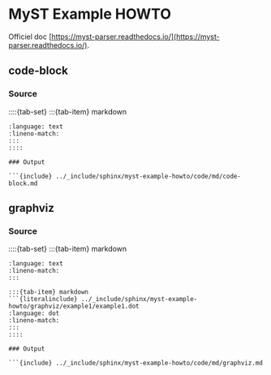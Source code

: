 # MyST Example HOWTO

Officiel doc [https://myst-parser.readthedocs.io/](https://myst-parser.readthedocs.io/).

## code-block

### Source

::::{tab-set}
:::{tab-item} markdown
```{literalinclude} ../_include/sphinx/myst-example-howto/code/md/code-block.md
:language: text
:lineno-match:
:::
::::

### Output

```{include} ../_include/sphinx/myst-example-howto/code/md/code-block.md
```

## graphviz

### Source

::::{tab-set}
:::{tab-item} markdown
```{literalinclude} ../_include/sphinx/myst-example-howto/code/md/graphviz.md
:language: text
:lineno-match:
:::

:::{tab-item} markdown
```{literalinclude} ../_include/sphinx/myst-example-howto/graphviz/example1/example1.dot
:language: dot
:lineno-match:
:::
::::

### Output

```{include} ../_include/sphinx/myst-example-howto/code/md/graphviz.md
```
